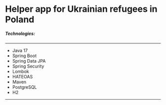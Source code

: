 # Helper app for Ukrainian refugees in Poland

##### Technologies:

---
- Java 17
- Spring Boot
- Spring Data JPA
- Spring Security
- Lombok
- HATEOAS
- Maven
- PostgreSQL
- H2
---
